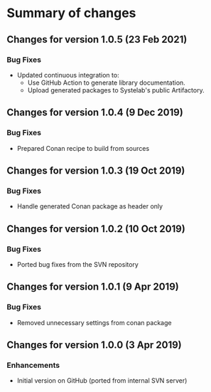 # Summary of changes

## Changes for version 1.0.5 (23 Feb 2021)

### Bug Fixes

- Updated continuous integration to:
  - Use GitHub Action to generate library documentation.
  - Upload generated packages to Systelab's public Artifactory.


## Changes for version 1.0.4 (9 Dec 2019)

### Bug Fixes

- Prepared Conan recipe to build from sources


## Changes for version 1.0.3 (19 Oct 2019)

### Bug Fixes

- Handle generated Conan package as header only


## Changes for version 1.0.2 (10 Oct 2019)

### Bug Fixes

- Ported bug fixes from the SVN repository


## Changes for version 1.0.1 (9 Apr 2019)

### Bug Fixes

- Removed unnecessary settings from conan package


## Changes for version 1.0.0 (3 Apr 2019)

### Enhancements

- Initial version on GitHub (ported from internal SVN server)

